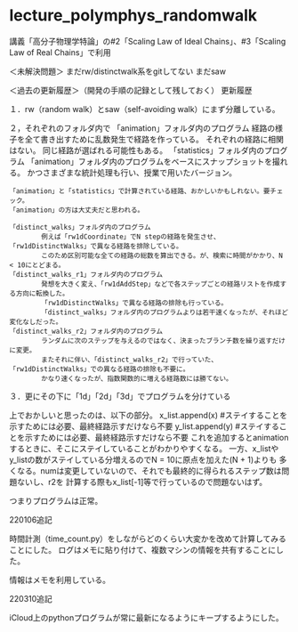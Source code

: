 # lecture_polymphys_randomwalk

講義「高分子物理学特論」の#2「Scaling Law of Ideal Chains」、#3「Scaling Law of Real Chains」で利用

＜未解決問題＞
まだrw/distinctwalk系をgitしてない
まだsaw

＜過去の更新履歴＞（開発の手順の記録として残しておく）
更新履歴

１．rw（random walk）とsaw（self-avoiding walk）にまず分離している。

２，それぞれのフォルダ内で
	「animation」フォルダ内のプログラム
			経路の様子を全て書き出すために乱数発生で経路を作っている。
			それぞれの経路に相関はない。
			同じ経路が選ばれる可能性もある。
	「statistics」フォルダ内のプログラム
			「animation」フォルダ内のプログラムをベースにスナップショットを撮れる。
			かつさまざまな統計処理も行い、授業で用いたバージョン。

	「animation」と「statistics」で計算されている経路、おかしいかもしれない。要チェック。
	「animation」の方は大丈夫だと思われる。

	「distinct_walks」フォルダ内のプログラム
			例えば「rw1dCoordinate」でN stepの経路を発生させ、「rw1dDistinctWalks」で異なる経路を排除している。
			このため区別可能な全ての経路の総数を算出できる。が、検索に時間がかかり、N < 10にとどまる。
	「distinct_walks_r1」フォルダ内のプログラム
			発想を大きく変え、「rw1dAddStep」などで各ステップごとの経路リストを作成する方向に転換した。
			「rw1dDistinctWalks」で異なる経路の排除も行っている。
			「distinct_walks」フォルダ内のプログラムよりは若干速くなったが、それほど変化なしだった。
	「distinct_walks_r2」フォルダ内のプログラム
			ランダムに次のステップを与えるのではなく、決まったブランチ数を繰り返すだけに変更。
			またそれに伴い、「distinct_walks_r2」で行っていた、「rw1dDistinctWalks」での異なる経路の排除も不要に。
			かなり速くなったが、指数関数的に増える経路数には勝てない。

３．更にその下に「1d」「2d」「3d」でプログラムを分けている

上でおかしいと思ったのは、以下の部分。
       x_list.append(x) #ステイすることを示すためには必要、最終経路示すだけなら不要
       y_list.append(y) #ステイすることを示すためには必要、最終経路示すだけなら不要
これを追加するとanimationするときに、そこにステイしていることがわかりやすくなる。
一方、x_listやy_listの数がステイしている分増えるのでN = 10に原点を加えた(N + 1)よりも
多くなる。numは変更していないので、それでも最終的に得られるステップ数は問題ないし、r2を
計算する際もx_list[-1]等で行っているので問題ないはず。

つまりプログラムは正常。

220106追記

時間計測（time_count.py）をしながらどのくらい大変かを改めて計算してみることにした。
ログはメモに貼り付けて、複数マシンの情報を共有することにした。

情報はメモを利用している。

220310追記

iCloud上のpythonプログラムが常に最新になるようにキープするようにした。
